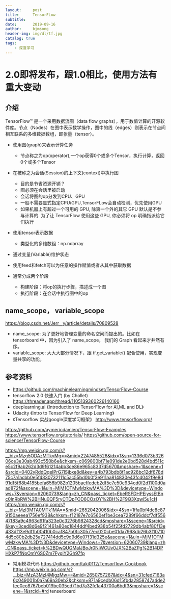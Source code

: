 ```yaml
---
layout:     post
title:      TensorFLow
subtitle:   
date:       2019-09-16
author:     bjmsong
header-img: img/dl/tf.jpg
catalog: true
tags:
    - 深度学习
---
```



# 2.0即将发布，跟1.0相比，使用方法有重大变动

## 介绍
TensorFlow™ 是一个采用数据流图（data flow graphs），用于数值计算的开源软件库。节点（Nodes）在图中表示数学操作，图中的线（edges）则表示在节点间相互联系的多维数据数组，即张量（tensor）。
- 使用图(graph)来表示计算任务
    - 节点称之为op(operator),一个op获得0个或多个Tensor，执行计算，返回0个或多个Tensor
- 在被称之为会话(Session)的上下文(context)中执行图
    - 目的是节省资源开销？
    - 图必须在会话里被启动
    - 会话将图的op分发到CPU、GPU
    - 一般不需要显式指定CPU/GPU,TensorFLow会自动检测，优先使用GPU
    - 如果机器上有超过一个可用的 GPU, 除第一个外的其它 GPU 默认是不参与计算的. 为了让 TensorFlow 使用这些 GPU, 你必须将 op 明确指派给它们执行
- 使用tensor表示数据
    - 类型化的多维数组：np.ndarray
- 通过变量(Variable)维护状态
- 使用feed和fetch可以为任意的操作赋值或者从其中获取数据

- 通常分成两个阶段
    - 构建阶段：将op的执行步骤，描述成一个图
    - 执行阶段：在会话中执行图中的op

## name_scope， variable_scope
https://blog.csdn.net/Jerr__y/article/details/70809528
- name_scope: 为了更好地管理变量的命名空间而提出的。比如在 tensorboard 中，因为引入了 name_scope， 我们的 Graph 看起来才井然有序。
- variable_scope: 大大大部分情况下，跟 tf.get_variable() 配合使用，实现变量共享的功能。

## 参考资料
- https://github.com/machinelearningmindset/TensorFlow-Course
- tensorflow 2.0 快速入门 (by Chollet) 
https://threader.app/thread/1105139360226140160
- deeplearning.ai 《Introduction to TensorFlow for AI,ML and DL》
- Udacity 《Intro to TensorFlow for Deep Learning》
- 《Tensorflow 实战google深度学习框架》
http://www.tensorflow.org/

https://github.com/aymericdamien/TensorFlow-Examples
https://www.tensorflow.org/tutorials/
https://github.com/open-source-for-science/TensorFlow-Course

https://mp.weixin.qq.com/s?__biz=Mzg5ODAzMTkyMg==&mid=2247485526&idx=1&sn=1336d073b32606ce3e30ab493c550b6e&chksm=c069800bf71e091de2e0bd528d4bd511ce5c2f9ab262d3d9f61214abb3ce86e965c8337d5670&mpshare=1&scene=1&srcid=0402yRddQqeIPrG7ISjbxe8d&key=a4b793bdb8f1ac928bc12df678d75c7a1acbb0e5f4330732111c5ac55bd0b0f3e911aa814830e43fcd042f9e8d91df5f68b4185befa656b982b1205baeffedeb2df5c7e50e934cd0f2d1100d0aad872f&ascene=1&uin=MjM1OTMwMzkwMA%3D%3D&devicetype=Windows+7&version=62060739&lang=zh_CN&pass_ticket=EbeRSFDHPEiyssEtBnc0InRbRW%2BHNu0QF5ryCTQpFOD6COzOY%2BH%2F9Q3Xqwl5u1cH
https://mp.weixin.qq.com/s?__biz=MzI3MTA0MTk1MA==&mid=2652042006&idx=4&sn=1ffa0bf4dc8c879150aeeea1756ef938&chksm=f12187e7c6560ef1be3cea7289f66ddcf7df55647f83a9c4963d91fa323e0c3276b9824328cd&mpshare=1&scene=1&srcid=&key=3ced8d6e9f21461a80ec1844ddf4bed938b54f25fd2729db4abf80f13e433df13e9df1b00410b0caf847b0fc30577ec020cbe01da7968db26b3f107104d5c80b2db25a727414dd5c9d9d6e07f31d325e&ascene=1&uin=MjM1OTMwMzkwMA%3D%3D&devicetype=Windows+7&version=62060739&lang=zh_CN&pass_ticket=k%2BDwQUGMalJBoJr0NlWCUv0JX%2BaZPg%2B14DPHXkP7fNoOmY6S0Zm7FygiY2Gh97fp

- 常用模块代码
    https://github.com/taki0112/Tensorflow-Cookbook
    https://mp.weixin.qq.com/s?__biz=MzA3MzI4MjgzMw==&mid=2650757267&idx=4&sn=31cfed7163a6c049001b0a7a69a30eb2&chksm=871a9cedb06d15fbda2858747a4de2fee0cc8767beb019bc035ed71bd7a32fe1a43700a6bdf3&mpshare=1&scene=1&srcid=#rd
tenserboard
